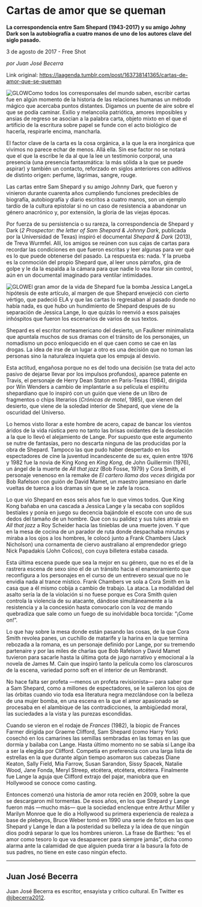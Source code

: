 # Cartas de amor que se queman

**La correspondencia entre Sam Shepard (1943-2017) y su amigo Johny Dark son la autobiografía a cuatro manos de uno de los autores clave del siglo pasado.**

3 de agosto de 2017 - Free Shot

_por Juan José Becerra_

Link original: https://laagenda.tumblr.com/post/163738141365/cartas-de-amor-que-se-queman

![GLOW](https://64.media.tumblr.com/7236c468e29b1ef58e3ae7cfe6b2e47f/tumblr_inline_pk0l5yYj6G1t6q87u_500.jpg)Como todos los corresponsales del mundo saben, escribir cartas fue en algún momento de la historia de las relaciones humanas un método mágico que acercaba puntos distantes. Digamos un puente de aire sobre el que se podía caminar. Exilio y melancolía patriótica, amores imposibles y ansias de regreso se asocian a la palabra carta, objeto mixto en el que el artificio de la escritura sobre papel se funde con el acto biológico de hacerla, respirarle encima, mancharla. 


El factor clave de la carta es la cosa orgánica, a la que la era inorgánica que vivimos no parece echar de menos. Allá ella. Sin ese factor no se notará que el que la escribe le da al que la lee un testimonio corporal, una presencia (una presencia fantasmática: la más sólida a la que se puede aspirar) y también un contacto, reforzado en siglos anteriores con aditivos de distinto origen: perfume, lágrimas, sangre, rouge. 


Las cartas entre Sam Shepard y su amigo Johnny Dark, que fueron y vinieron durante cuarenta años cumpliendo funciones predecibles de biografía, autobiografía y diario escritos a cuatro manos, son un ejemplo tardío de la cultura epistolar si no un caso de resistencia a abandonar un género anacrónico y, por extensión, la gloria de las viejas épocas.


Por fuerza de su persistencia o su rareza, la correspondencia de Shepard y Dark (*2 Prospector: the letter of Sam Shepard & Johnny Dark*, publicada por la Universidad de Texas) inspiró el documental *Shepard & Dark* (2013), de Treva Wurmfel. Allí, los amigos se reúnen con sus cajas de cartas para recordar las condiciones en que fueron escritas y leer algunas para ver qué es lo que puede obtenerse del pasado. La respuesta es: nada. Y la prueba es la conmoción del propio Shepard que, al leer unos párrafos, gira de golpe y le da la espalda a la cámara para que nadie lo vea llorar sin control, aún en un documental imaginado para ventilar intimidades.


![GLOW](https://64.media.tumblr.com/7236c468e29b1ef58e3ae7cfe6b2e47f/tumblr_inline_pk0l5yYj6G1t6q87u_500.jpg)El gran amor de la vida de Shepard fue la bomba Jessica LangeLa hipótesis de este artículo, al margen de que Shepard envejeció con cierto vértigo, que padeció ELA y que las cartas lo regresaban al pasado donde no había nada, es que hubo un hundimiento de Shepard después de su separación de Jessica Lange, lo que quizás lo reenvió a esos paisajes inhóspitos que fueron los escenarios de varios de sus textos. 


Shepard es el escritor norteamericano del desierto, un Faulkner minimalista que apuntala muchos de sus dramas con el tránsito de los personajes, un nomadismo un poco enloquecido en el que caen como se cae en las drogas. La idea de irse de un lugar a otro es una decisión que no toman las personas sino la naturaleza inquieta que los empuja al desvío. 


Esta actitud, engañosa porque no es del todo una decisión (se trata del acto pasivo de dejarse llevar por los impulsos profundos), aparece patente en Travis, el personaje de Herry Dean Staton en Paris-Texas (1984), dirigida por Win Wenders a cambio de implantarle a su película el espíritu shepardiano que lo inspiró con un guión que viene de un libro de fragmentos o chips literarios (*Crónicas de motel*, 1985), que vienen del desierto, que viene de la soledad interior de Shepard, que viene de la oscuridad del Universo.


Lo hemos visto llorar a este hombre de acero, capaz de bancar los vientos áridos de la vida rústica pero no tanto las brisas oxidantes de la desolación a la que lo llevó el alejamiento de Lange. Por supuesto que este argumento se nutre de fantasías, pero no descarta ninguna de las producidas por la obra de Shepard. Tampoco las que pudo haber despertado en los espectadores de cine la juventud incandescente de su ex, quien entre 1976 y 1982 fue la novia de King Kong en *King Kong*, de John Guillermin (1976), un ángel de la muerte de *All that jazz* (Bob Fosse, 1979) y Cora Smith, el personaje venenoso en la remake de *El cartero llama dos veces* dirigida por Bob Rafelson con guión de David Mamet, un maestro jamesiano en darle vueltas de tuerca a los dramas sin que se le zafe la rosca. 


Lo que vio Shepard en esos seis años fue lo que vimos todos. Que King Kong bañaba en una cascada a Jessica Lange y la secaba con soplidos bestiales y ponía en juego su decencia bajándole el escote con uno de sus dedos del tamaño de un hombre. Que con su palidez y sus tules atraía en *All that jazz* a Roy Scheider hacia las tinieblas de una muerte joven. Y que en la mesa de cocina de un parador de ruta donde despachaba minutas y miraba a los ojos a los hombres, le colocó junto a Frank Chambers (Jack Nicholson) una cornamenta de ciervo australiano al emprendedor griego Nick Papadakis (John Colicos), con cuya billetera estaba casada. 


Esta última escena puede que sea la mejor en su género, que no es el de la rastrera escena de sexo sino el de un tránsito hacia el enamoramiento que reconfigura a los personajes en el curso de un entrevero sexual que no le envidia nada al trance místico. Frank Chambers ve sola a Cora Smith en la casa que a él mismo cobija a cambio de trabajo. La ataca. La modalidad del asalto sería la de la violación si no fuese porque es Cora Smith quien controla la violencia de su atacante, dándose simultáneamente a la resistencia y a la concesión hasta convocarlo con la voz de mando quebradiza que sale como un fuego de su inolvidable boca torcida: “¡Come on!”. 


Lo que hay sobre la mesa donde están pasando las cosas, de la que Cora Smith revolea panes, un cuchillo de matarife y la harina en la que termina rebozada a la romana, es un personaje definido por Lange, por su tremendo partenaire y por las miles de charlas que Bob Rafelson y David Mamet tuvieron para sacarle hasta la última gota de jugo narrativo y emocional a la novela de James M. Cain que inspiró tanto la película como los claroscuros de la escena, variedad porno soft en el interior de un Rembrandt. 


No hace falta ser profeta —menos un profeta revisionista— para saber que a Sam Shepard, como a millones de espectadores, se le salieron los ojos de las órbitas cuando vio toda esa literatura negra mezclándose con la belleza de una mujer bomba, en una escena en la que el amor apasionado se procesaba en el alambique de las contradicciones, la ambigüedad moral, las suciedades a la vista y las purezas escondidas. 


Cuando se vieron en el rodaje de *Frances* (1982), la biopic de Frances Farmer dirigida por Graeme Clifford, Sam Shepard (como Harry York) cosechó en los camarines las semillas sembradas en las tomas en las que dormía y bailaba con Lange. Hasta último momento no se sabía si Lange iba a ser la elegida por Clifford. Competía en preferencia con una larga lista de estrellas en la que durante algún tiempo asomaron sus cabezas Diane Keaton, Sally Field, Mia Farrow, Susan Sarandon, Sissy Spacek, Natalie Wood, Jane Fonda, Meryl Streep, etcétera, etcétera, etcétera. Finalmente fue Lange la aguja que Clifford extrajo del pajar, maniobra que en Hollywood se conoce como casting.


Entonces comenzó una historia de amor rota recién en 2009, sobre la que se descargaron mil tormentas. De esos años, en los que Shepard y Lange fueron más —mucho más— que la sociedad enclenque entre Arthur Miller y Marilyn Monroe que le dio a Hollywood su primera experiencia de realeza a base de plebeyos, Bruce Weber tomó en 1990 una serie de fotos en las que Shepard y Lange le dan a la posteridad su belleza y la idea de que ningún dios podrá separar lo que los hombres unieron. La frase de Barthes: “es el amor como tesoro lo que va desaparecer para siempre jamás”, dicha como alarma ante la calamidad de que alguien pueda tirar a la basura la foto de sus padres, no tiene en este caso ningún efecto.
 



---

 Juan José Becerra
------------------

 Juan José Becerra es escritor, ensayista y crítico cultural. En Twitter es [@jbecerra2012](https://twitter.com/jbecerra2012). 

